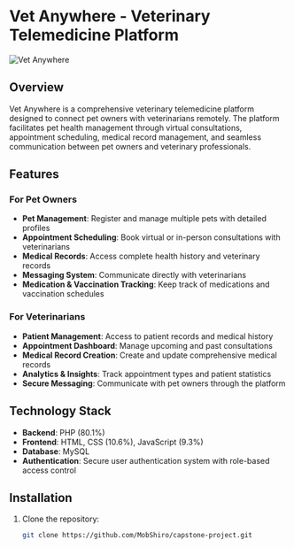 # Vet Anywhere - Veterinary Telemedicine Platform

![Vet Anywhere](assets/images/logo.png)

## Overview

Vet Anywhere is a comprehensive veterinary telemedicine platform designed to connect pet owners with veterinarians remotely. The platform facilitates pet health management through virtual consultations, appointment scheduling, medical record management, and seamless communication between pet owners and veterinary professionals.

## Features

### For Pet Owners
- **Pet Management**: Register and manage multiple pets with detailed profiles
- **Appointment Scheduling**: Book virtual or in-person consultations with veterinarians
- **Medical Records**: Access complete health history and veterinary records
- **Messaging System**: Communicate directly with veterinarians
- **Medication & Vaccination Tracking**: Keep track of medications and vaccination schedules

### For Veterinarians
- **Patient Management**: Access to patient records and medical history
- **Appointment Dashboard**: Manage upcoming and past consultations
- **Medical Record Creation**: Create and update comprehensive medical records
- **Analytics & Insights**: Track appointment types and patient statistics
- **Secure Messaging**: Communicate with pet owners through the platform

## Technology Stack

- **Backend**: PHP (80.1%)
- **Frontend**: HTML, CSS (10.6%), JavaScript (9.3%)
- **Database**: MySQL
- **Authentication**: Secure user authentication system with role-based access control

## Installation

1. Clone the repository:
   ```bash
   git clone https://github.com/MobShiro/capstone-project.git
